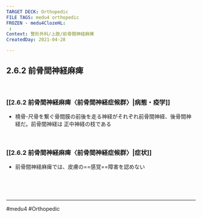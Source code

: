 ```yaml
---
TARGET DECK: Orthopedic
FILE TAGS: medu4 orthopedic
FROZEN - medu4ClozeHL:
 : 
Context: 整形外科/上肢/前骨間神経麻痺
CreatedDay: 2021-04-28

---
```


## 2.6.2 前骨間神経麻痺

<br>

### [[2.6.2 前骨間神経麻痺〈前骨間神経症候群〉|病態・疫学]]
* 橈骨-尺骨を繋ぐ骨間膜の前後を走る神経がそれぞれ前骨間神経、後骨間神経だ。前骨間神経は 正中神経の枝である

<br>

### [[2.6.2 前骨間神経麻痺〈前骨間神経症候群〉|症状]]
* 前骨間神経麻痺では、皮膚の==感覚==障害を認めない
<!--ID: 1619831681890-->


<br><br><br>

---
#medu4 #Orthopedic
